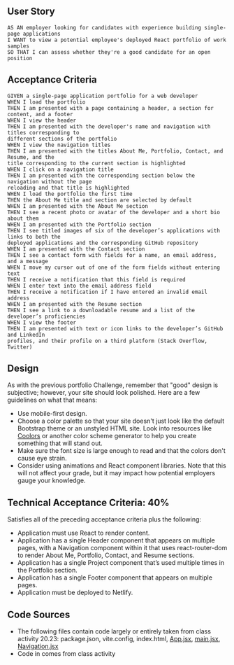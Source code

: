 ## User Story

```
AS AN employer looking for candidates with experience building single-page applications
I WANT to view a potential employee's deployed React portfolio of work samples
SO THAT I can assess whether they're a good candidate for an open position
```

## Acceptance Criteria

```
GIVEN a single-page application portfolio for a web developer
WHEN I load the portfolio
THEN I am presented with a page containing a header, a section for content, and a footer
WHEN I view the header
THEN I am presented with the developer's name and navigation with titles corresponding to
different sections of the portfolio
WHEN I view the navigation titles
THEN I am presented with the titles About Me, Portfolio, Contact, and Resume, and the
title corresponding to the current section is highlighted
WHEN I click on a navigation title
THEN I am presented with the corresponding section below the navigation without the page
reloading and that title is highlighted
WHEN I load the portfolio the first time
THEN the About Me title and section are selected by default
WHEN I am presented with the About Me section
THEN I see a recent photo or avatar of the developer and a short bio about them
WHEN I am presented with the Portfolio section
THEN I see titled images of six of the developer’s applications with links to both the
deployed applications and the corresponding GitHub repository
WHEN I am presented with the Contact section
THEN I see a contact form with fields for a name, an email address, and a message
WHEN I move my cursor out of one of the form fields without entering text
THEN I receive a notification that this field is required
WHEN I enter text into the email address field
THEN I receive a notification if I have entered an invalid email address
WHEN I am presented with the Resume section
THEN I see a link to a downloadable resume and a list of the developer’s proficiencies
WHEN I view the footer
THEN I am presented with text or icon links to the developer’s GitHub and LinkedIn
profiles, and their profile on a third platform (Stack Overflow, Twitter) 
```

## Design

As with the previous portfolio Challenge, remember that "good" design is subjective; however, your site should look polished. Here are a few guidelines on what that means:

* Use mobile-first design.
* Choose a color palette so that your site doesn't just look like the default Bootstrap theme or an unstyled HTML site. Look into resources like [Coolors](https://coolors.co/) or another color scheme generator to help you create something that will stand out.
* Make sure the font size is large enough to read and that the colors don't cause eye strain.
* Consider using animations and React component libraries. Note that this will not affect your grade, but it may impact how potential employers gauge your knowledge.

## Technical Acceptance Criteria: 40%

Satisfies all of the preceding acceptance criteria plus the following:

* Application must use React to render content.
* Application has a single Header component that appears on multiple pages, with a Navigation component within it that uses react-router-dom to render About Me, Portfolio, Contact, and Resume sections.
* Application has a single Project component that’s used multiple times in the Portfolio section.
* Application has a single Footer component that appears on multiple pages.
* Application must be deployed to Netlify.

## Code Sources

* The following files contain code largely or entirely taken from class activity 20.23: package.json, vite.config, index.html, [App.jsx](./src/App.jsx), [main.jsx](./src/main.jsx), [Navigation.jsx](./src/components/Navigation.jsx)
* Code in  comes from class activity 